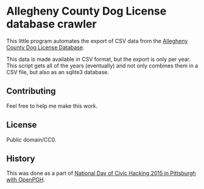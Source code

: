 Allegheny County Dog License database crawler
=============================================

This little program automates the export of CSV data from the
[Allegheny County Dog License Database](http://infoportal.alleghenycounty.us/dogdata/default.aspx).

This data is made available in CSV format, but the export is only per year. This script gets all of the years (eventually) and not only combines them in a CSV file, but also as an sqlite3 database.

## Contributing

Feel free to help me make this work.

## License

Public domain/CC0.

## History

This was done as a part of [National Day of Civic Hacking 2015 in Pittsburgh with OpenPGH](http://www.meetup.com/Open-Pittsburgh-our-Regions-Code-for-America-Brigade/events/221659747/).
